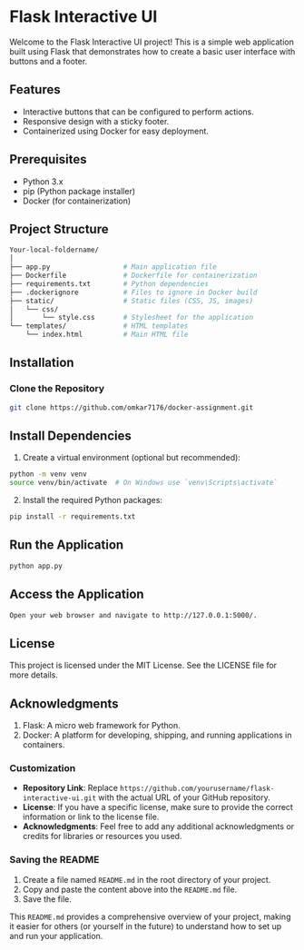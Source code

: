 # Flask Interactive UI

Welcome to the Flask Interactive UI project! This is a simple web application built using Flask that demonstrates how to create a basic user interface with buttons and a footer.

## Features

- Interactive buttons that can be configured to perform actions.
- Responsive design with a sticky footer.
- Containerized using Docker for easy deployment.

## Prerequisites

- Python 3.x
- pip (Python package installer)
- Docker (for containerization)

## Project Structure
```bash
Your-local-foldername/
│
├── app.py                  # Main application file
├── Dockerfile              # Dockerfile for containerization
├── requirements.txt        # Python dependencies
├── .dockerignore           # Files to ignore in Docker build
├── static/                 # Static files (CSS, JS, images)
│   └── css/
│       └── style.css       # Stylesheet for the application
└── templates/              # HTML templates
    └── index.html          # Main HTML file
```
## Installation

### Clone the Repository

```bash
git clone https://github.com/omkar7176/docker-assignment.git
```

## Install Dependencies
1. Create a virtual environment (optional but recommended):

```bash
python -m venv venv
source venv/bin/activate  # On Windows use `venv\Scripts\activate`
```
2. Install the required Python packages:
   
```bash
pip install -r requirements.txt
```

## Run the Application

```bash
python app.py
```

## Access the Application
```bash
Open your web browser and navigate to http://127.0.0.1:5000/.
```

## License
This project is licensed under the <a>MIT License</a>. See the LICENSE file for more details.


## Acknowledgments
1. Flask: A micro web framework for Python.
2. Docker: A platform for developing, shipping, and running applications in containers.

### Customization

- **Repository Link**: Replace `https://github.com/yourusername/flask-interactive-ui.git` with the actual URL of your GitHub repository.
- **License**: If you have a specific license, make sure to provide the correct information or link to the license file.
- **Acknowledgments**: Feel free to add any additional acknowledgments or credits for libraries or resources you used.

### Saving the README

1. Create a file named `README.md` in the root directory of your project.
2. Copy and paste the content above into the `README.md` file.
3. Save the file.

This `README.md` provides a comprehensive overview of your project, making it easier for others (or yourself in the future) to understand how to set up and run your application.




